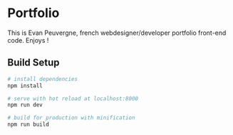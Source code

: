# Portfolio

This is Evan Peuvergne, french webdesigner/developer portfolio front-end code. Enjoys !

## Build Setup

``` bash
# install dependencies
npm install

# serve with hot reload at localhost:8000
npm run dev

# build for production with minification
npm run build
```